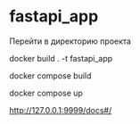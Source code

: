 # fastapi_app
Перейти в директорию проекта

docker build . -t fastapi_app

docker compose build

docker compose up

http://127.0.0.1:9999/docs#/
